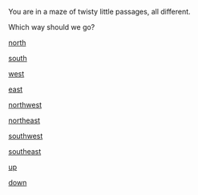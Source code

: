 You are in a maze of twisty little passages, all different.

Which way should we go?

[north](maze1.md)

[south](maze1.md)

[west](maze1.md)

[east](maze1.md)

[northwest](../maze2/maze2.md)

[northeast](maze1.md)

[southwest](maze1.md)

[southeast](maze1.md)

[up](maze1.md)

[down](maze1.md)

